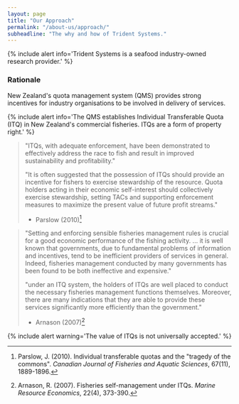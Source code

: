 ```yaml
---
layout: page
title: "Our Approach"
permalink: "/about-us/approach/"
subheadline: "The why and how of Trident Systems."
---
```


{% include alert info='Trident Systems is a seafood industry-owned
   research provider.' %}

### Rationale

New Zealand's quota management system (QMS) provides strong incentives for
industry organisations to be involved in delivery of services.

{% include alert info='The QMS establishes Individual Transferable Quota (ITQ)
   in New Zealand\'s commercial fisheries. ITQs are a form of property right.' %}

> "ITQs, with adequate enforcement, have been demonstrated to
> effectively address the race to fish and result in improved
> sustainability and profitability."
>
> "It is often suggested that the possession of ITQs should provide an
> incentive for fishers to exercise stewardship of the resource. Quota holders
> acting in their economic self-interest should collectively exercise
> stewardship, setting TACs and supporting enforcement measures to maximize
> the present value of future profit streams."
> - Parslow (2010)[^1]


> "Setting and enforcing sensible fisheries management rules is crucial for
> a good economic performance of the fishing activity.
> ...
> it is well known that governments, due to fundamental problems of information
> and incentives, tend to be inefficient providers of services in general.
> Indeed, fisheries management conducted by many governments has been
> found to be both ineffective and expensive."
>
> "under an ITQ system, the holders of ITQs are well placed to conduct the
> necessary fisheries management functions themselves. Moreover, there are
> many indications that they are able to provide these services significantly
> more efficiently than the government."
> - Arnason (2007)[^2]

{% include alert warning='The value of ITQs is not universally accepted.' %}

[^1]: Parslow, J. (2010). Individual transferable quotas and the "tragedy of
      the commons". *Canadian Journal of Fisheries and Aquatic Sciences*,
      67(11), 1889-1896.

[^2]: Arnason, R. (2007). Fisheries self-management under ITQs.
      *Marine Resource Economics*, 22(4), 373-390.

